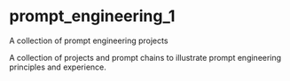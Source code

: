 # prompt_engineering_1
A collection of prompt engineering projects

A collection of projects and prompt chains to illustrate prompt engineering principles and experience.
